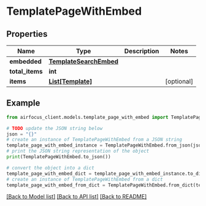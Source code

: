 # TemplatePageWithEmbed


## Properties

Name | Type | Description | Notes
------------ | ------------- | ------------- | -------------
**embedded** | [**TemplateSearchEmbed**](TemplateSearchEmbed.md) |  | 
**total_items** | **int** |  | 
**items** | [**List[Template]**](Template.md) |  | [optional] 

## Example

```python
from airfocus_client.models.template_page_with_embed import TemplatePageWithEmbed

# TODO update the JSON string below
json = "{}"
# create an instance of TemplatePageWithEmbed from a JSON string
template_page_with_embed_instance = TemplatePageWithEmbed.from_json(json)
# print the JSON string representation of the object
print(TemplatePageWithEmbed.to_json())

# convert the object into a dict
template_page_with_embed_dict = template_page_with_embed_instance.to_dict()
# create an instance of TemplatePageWithEmbed from a dict
template_page_with_embed_from_dict = TemplatePageWithEmbed.from_dict(template_page_with_embed_dict)
```
[[Back to Model list]](../README.md#documentation-for-models) [[Back to API list]](../README.md#documentation-for-api-endpoints) [[Back to README]](../README.md)


